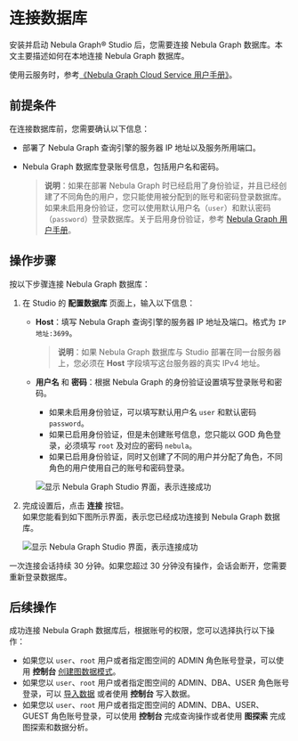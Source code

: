 # 连接数据库

安装并启动 Nebula Graph&reg; Studio 后，您需要连接 Nebula Graph 数据库。本文主要描述如何在本地连接 Nebula Graph 数据库。

使用云服务时，参考[《Nebula Graph Cloud Service 用户手册》](https://cloud-docs.nebula-graph.com.cn/cn/posts/manage-instances/dbaas-ug-connect-nebulastudio/ "点击进入 Nebula Graph Cloud Service 用户手册")。

## 前提条件

在连接数据库前，您需要确认以下信息：

- 部署了 Nebula Graph 查询引擎的服务器 IP 地址以及服务所用端口。

- Nebula Graph 数据库登录账号信息，包括用户名和密码。
  > **说明**：如果在部署 Nebula Graph 时已经启用了身份验证，并且已经创建了不同角色的用户，您只能使用被分配到的账号和密码登录数据库。如果未启用身份验证，您可以使用默认用户名（`user`）和默认密码（`password`）登录数据库。关于启用身份验证，参考 [Nebula Graph 用户手册](https://docs.nebula-graph.com.cn/ "点击进入 Nebula Graph 用户手册")。

## 操作步骤

按以下步骤连接 Nebula Graph 数据库：

1. 在 Studio 的 **配置数据库** 页面上，输入以下信息：
   - **Host**：填写 Nebula Graph 查询引擎的服务器 IP 地址及端口。格式为 `IP地址:3699`。
     > **说明**：如果 Nebula Graph 数据库与 Studio 部署在同一台服务器上，您必须在 **Host** 字段填写这台服务器的真实 IPv4 地址。
   - **用户名** 和 **密码**：根据 Nebula Graph 的身份验证设置填写登录账号和密码。
     - 如果未启用身份验证，可以填写默认用户名 `user` 和默认密码 `password`。
     - 如果已启用身份验证，但是未创建账号信息，您只能以 GOD 角色登录，必须填写 `root` 及对应的密码 `nebula`。
     - 如果已启用身份验证，同时又创建了不同的用户并分配了角色，不同角色的用户使用自己的账号和密码登录。

      ![显示 Nebula Graph Studio 界面，表示连接成功](https://docs-cdn.nebula-graph.com.cn/nebula-studio-docs/st-ug-002.png "Nebula Graph Studio 连接成功")
2. 完成设置后，点击 **连接** 按钮。  
   如果您能看到如下图所示界面，表示您已经成功连接到 Nebula Graph 数据库。

    ![显示 Nebula Graph Studio 界面，表示连接成功](https://docs-cdn.nebula-graph.com.cn/nebula-studio-docs/st-ug-003.png "Nebula Graph Studio 连接成功")

一次连接会话持续 30 分钟。如果您超过 30 分钟没有操作，会话会断开，您需要重新登录数据库。

## 后续操作

成功连接 Nebula Graph 数据库后，根据账号的权限，您可以选择执行以下操作：

- 如果您以 `user`、`root` 用户或者指定图空间的 ADMIN 角色账号登录，可以使用 **控制台** [创建图数据模式](../quick-start/st-ug-create-schema.md)。
- 如果您以 `user`、`root` 用户或者指定图空间的 ADMIN、DBA、USER 角色账号登录，可以 [导入数据](../quick-start/st-ug-import-data.md) 或者使用 **控制台** 写入数据。
- 如果您以 `user`、`root` 用户或者指定图空间的 ADMIN、DBA、USER、GUEST 角色账号登录，可以使用 **控制台** 完成查询操作或者使用 **图探索** 完成图探索和数据分析。
